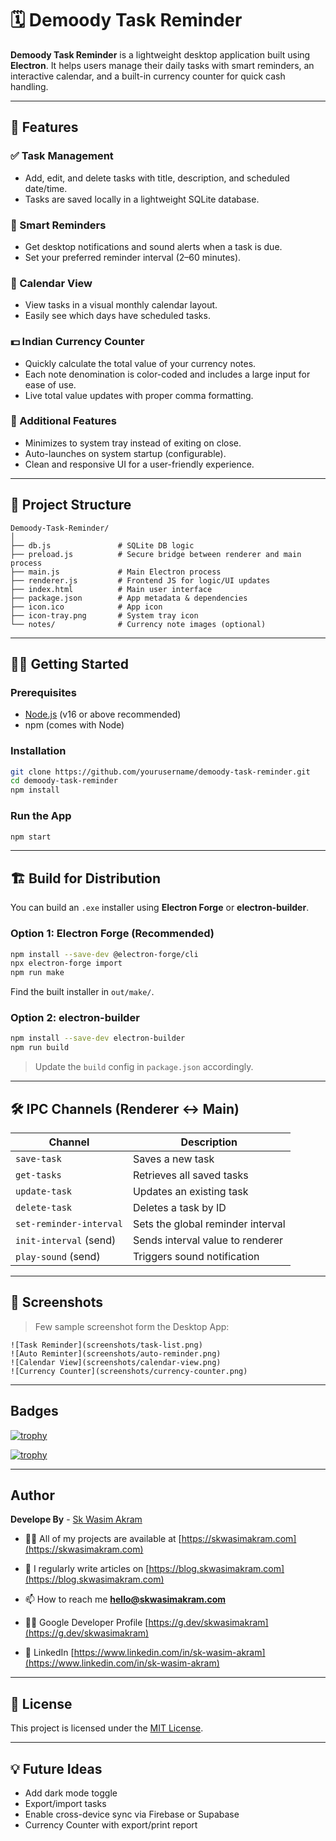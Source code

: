 # 🗓️ Demoody Task Reminder

**Demoody Task Reminder** is a lightweight desktop application built using **Electron**. It helps users manage their daily tasks with smart reminders, an interactive calendar, and a built-in currency counter for quick cash handling.

---

## 🚀 Features

### ✅ Task Management
- Add, edit, and delete tasks with title, description, and scheduled date/time.
- Tasks are saved locally in a lightweight SQLite database.

### 🔔 Smart Reminders
- Get desktop notifications and sound alerts when a task is due.
- Set your preferred reminder interval (2–60 minutes).

### 📅 Calendar View
- View tasks in a visual monthly calendar layout.
- Easily see which days have scheduled tasks.

### 💵 Indian Currency Counter
- Quickly calculate the total value of your currency notes.
- Each note denomination is color-coded and includes a large input for ease of use.
- Live total value updates with proper comma formatting.

### 📌 Additional Features
- Minimizes to system tray instead of exiting on close.
- Auto-launches on system startup (configurable).
- Clean and responsive UI for a user-friendly experience.

---

## 📂 Project Structure

```
Demoody-Task-Reminder/
│
├── db.js               # SQLite DB logic
├── preload.js          # Secure bridge between renderer and main process
├── main.js             # Main Electron process
├── renderer.js         # Frontend JS for logic/UI updates
├── index.html          # Main user interface
├── package.json        # App metadata & dependencies
├── icon.ico            # App icon
├── icon-tray.png       # System tray icon
└── notes/              # Currency note images (optional)
```

---

## 🧑‍💻 Getting Started

### Prerequisites
- [Node.js](https://nodejs.org/) (v16 or above recommended)
- npm (comes with Node)

### Installation

```bash
git clone https://github.com/yourusername/demoody-task-reminder.git
cd demoody-task-reminder
npm install
```

### Run the App

```bash
npm start
```

---

## 🏗️ Build for Distribution

You can build an `.exe` installer using **Electron Forge** or **electron-builder**.

### Option 1: Electron Forge (Recommended)

```bash
npm install --save-dev @electron-forge/cli
npx electron-forge import
npm run make
```

Find the built installer in `out/make/`.

### Option 2: electron-builder

```bash
npm install --save-dev electron-builder
npm run build
```

> Update the `build` config in `package.json` accordingly.

---

## 🛠️ IPC Channels (Renderer ↔ Main)

| Channel                    | Description                         |
|---------------------------|-------------------------------------|
| `save-task`               | Saves a new task                    |
| `get-tasks`               | Retrieves all saved tasks           |
| `update-task`             | Updates an existing task            |
| `delete-task`             | Deletes a task by ID                |
| `set-reminder-interval`   | Sets the global reminder interval   |
| `init-interval` (send)    | Sends interval value to renderer    |
| `play-sound` (send)       | Triggers sound notification         |

---

## 📸 Screenshots

> Few sample screenshot form the Desktop App:
```
![Task Reminder](screenshots/task-list.png)
![Auto Reminter](screenshots/auto-reminder.png)
![Calendar View](screenshots/calendar-view.png)
![Currency Counter](screenshots/currency-counter.png)
```

---

## Badges
[![trophy](https://github-profile-trophy.vercel.app/?username=ryo-ma)](https://github.com/ryo-ma/github-profile-trophy)

[![trophy](https://github-profile-trophy.vercel.app/?username=ryo-ma&theme=onedark)](https://github.com/ryo-ma/github-profile-trophy)


---

## Author
**Develope By** - [Sk Wasim Akram](https://github.com/skwasimakram13)

- 👨‍💻 All of my projects are available at [https://skwasimakram.com](https://skwasimakram.com)

- 📝 I regularly write articles on [https://blog.skwasimakram.com](https://blog.skwasimakram.com)

- 📫 How to reach me **hello@skwasimakram.com**

- 🧑‍💻 Google Developer Profile [https://g.dev/skwasimakram](https://g.dev/skwasimakram)

- 📲 LinkedIn [https://www.linkedin.com/in/sk-wasim-akram](https://www.linkedin.com/in/sk-wasim-akram)

---

## 📃 License

This project is licensed under the [MIT License](LICENSE).

---

## 💡 Future Ideas

- Add dark mode toggle
- Export/import tasks
- Enable cross-device sync via Firebase or Supabase
- Currency Counter with export/print report

